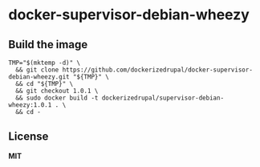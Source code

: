 # docker-supervisor-debian-wheezy

## Build the image

    TMP="$(mktemp -d)" \
      && git clone https://github.com/dockerizedrupal/docker-supervisor-debian-wheezy.git "${TMP}" \
      && cd "${TMP}" \
      && git checkout 1.0.1 \
      && sudo docker build -t dockerizedrupal/supervisor-debian-wheezy:1.0.1 . \
      && cd -

## License

**MIT**
